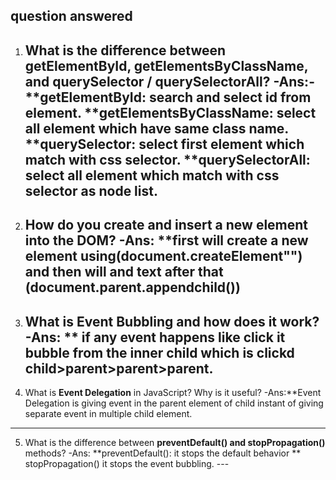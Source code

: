 ## question answered
1. What is the difference between **getElementById, getElementsByClassName, and querySelector / querySelectorAll**?
   -Ans:- **getElementById: search and select id from element.
         **getElementsByClassName: select all element which have same class name.
         **querySelector: select first element which match with css selector.
         **querySelectorAll: select all element which match with css selector as node list.
    ---
2. How do you **create and insert a new element into the DOM**?
   -Ans: **first will create a new element using(document.createElement"") and then  will and text after that (document.parent.appendchild())
   ---
        
3. What is **Event Bubbling** and how does it work?
   -Ans: ** if any event happens like click it bubble from the inner child which is clickd child>parent>parent>parent.
   ---

4. What is **Event Delegation** in JavaScript? Why is it useful?
-Ans:**Event Delegation is  giving event in the  parent element
of child instant of giving separate event in multiple child element.
---
5. What is the difference between **preventDefault() and stopPropagation()** methods?
   -Ans: **preventDefault(): it stops the default behavior
        ** stopPropagation() it stops the event bubbling.
          ---